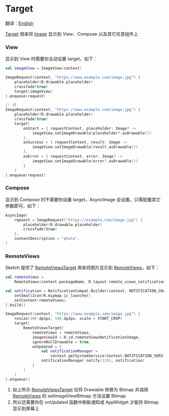 # Target

[//]: # (TODO)

翻译：[English](target.md)

[Target] 用来将 [Image] 显示到 View、Compose 以及其它任意组件上

### View

显示到 View 时需要你主动设置 target，如下：

```kotlin
val imageView = ImageView(context)

ImageRequest(context, "https://www.example.com/image.jpg") {
    placeholder(R.drawable.placeholder)
    crossfade(true)
    target(imageView)
}.enqueue(request)

// 或
ImageRequest(context, "https://www.example.com/image.jpg") {
    placeholder(R.drawable.placeholder)
    crossfade(true)
    target(
        onStart = { requestContext, placeholder: Image? ->
            imageView.setImageDrawable(placeholder?.asDrawable())
        },
        onSuccess = { requestContext, result: Image ->
            imageView.setImageDrawable(result.asDrawable())
        },
        onError = { requestContext, error: Image? ->
            imageView.setImageDrawable(error?.asDrawable())
        }
    )
}.enqueue(request)
```

### Compose

显示到 Compose 时不需要你设置 target，AsyncImage 会设置，只需配置其它参数即可，如下：

```kotlin
AsyncIage(
    rqeuest = ImageRequest("https://example.com/image.jpg") {
        placeholder(R.drawable.placeholder)
        crossfade(true)
    },
    contentDescription = "photo",
)
```

### RemoteViews

Sketch 提供了 [RemoteViewsTarget] 用来将图片显示到 [RemoteViews]，如下：

```kotlin
val remoteViews =
    RemoteViews(context.packageName, R.layout.remote_views_notification)

val notification = NotificationCompat.Builder(context, NOTIFICATION_CHANNEL_ID).apply {
    setSmallIcon(R.mipmap.ic_launcher)
    setContent(remoteViews)
}.build()

ImageRequest(context, "https://www.example.com/image.jpg") {
    resize(100.dp2px, 100.dp2px, scale = START_CROP)
    target(
        RemoteViewsTarget(
            remoteViews = remoteViews,
            imageViewId = R.id.remoteViewsNotificationImage,
            ignoreNullDrawable = true,
            onUpdated = {
                val notificationManager =
                    context.getSystemService(Context.NOTIFICATION_SERVICE) as NotificationManager
                notificationManager.notify(1101, notification)
            }
        )
    )
}.enqueue()
```

1. 如上所示 [RemoteViewsTarget] 仅将 Drawable 转换为 Bitmap 并调用 [RemoteViews] 的
   setImageViewBitmap 方法设置 Bitmap
2. 所以还需要你在 onUpdated 函数中刷新通知或 AppWidget 才能将 Bitmap 显示到屏幕上

[Image]: ../../sketch-core/src/commonMain/kotlin/com/github/panpf/sketch/Image.kt

[Target]: ../../sketch-core/src/commonMain/kotlin/com/github/panpf/sketch/target/Target.kt

[ViewTarget]: ../../sketch-core/src/commonMain/kotlin/com/github/panpf/sketch/target/ViewTarget.kt

[ImageViewTarget]: ../../sketch-core/src/commonMain/kotlin/com/github/panpf/sketch/target/ImageViewTarget.kt

[ImageRequest]: ../../sketch-core/src/commonMain/kotlin/com/github/panpf/sketch/request/ImageRequest.kt

[ImageResult]: ../../sketch-core/src/commonMain/kotlin/com/github/panpf/sketch/request/ImageResult.kt

[RemoteViews]: https://developer.android.google.cn/reference/android/widget/RemoteViews

[RemoteViewsTarget]: ../../sketch-core/src/commonMain/kotlin/com/github/panpf/sketch/target/RemoteViewsTarget.kt